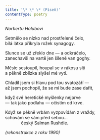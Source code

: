 ```yaml
---
title: '\* \* \* (Píseň)'
contentType: poetry
---
```


<section>

_Norbertu Holubovi_

Setmělo se nízko nad prostřelené čelo,  
bílá látka přikryla rožek synagogy.

Slunce se už zřeklo dne — a odkráčelo,  
zanechavši na vartě jen šílené van goghy.

Měsíc sestoupil, houpal se v rákosu síti  
a pěkně zblízka slyšel mé vytí.

Chladil jsem si hlavu pod tou svatozáří —  
až jsem pochopil, že se mi bude zase dařit,

když své heretické myšlenky nejprve  
— tak jako podlahu — očistím od krve.

Když se pěkně vrbám vyzpovídám z vraždy,  
schovám se sám před sebou…  
             český Salman Rushdie.

_(rekonstrukce z roku 1990)_

</section>
